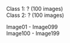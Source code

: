 Class 1: ?  (100 images) <br>
Class 2: ?  (100 images) 

Image01 - Image099 <br>
Image100 - Image199
